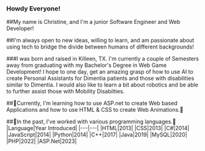 <!--
**cnb028/cnb028** is a ✨ _special_ ✨ repository because its `README.md` (this file) appears on your GitHub profile.

Here are some ideas to get you started:
- 👯 I’m looking to collaborate on ...
- 🤔 I’m looking for help with ...
- 💬 Ask me about ...
- 📫 How to reach me: ...
- 😄 Pronouns: ...
- ⚡ Fun fact: ...
-->

### Howdy Everyone!

##My name is Christine, and I'm a junior Software Engineer and Web Developer!

##I'm always open to new ideas, willing to learn, and am passionate about using tech to bridge the divide between humans of different backgrounds!

###I was born and raised in Killeen, TX. I'm currently a couple of Semesters away from graduating with my Bachelor's Degree in Web Game Development! I hope to one day, get an amazing grasp of how to use AI to create Personal Assistants for Dimentia patients and those with disabilities similar to Dimentia. I would also like to learn a bit about robotics and be able to further assist those with Mobility Disabilties.

##🌱Currently, I'm learning how to use ASP.net to create Web based Applications and how to use HTML & CSS to create Web Animations.🌱


##🔭In the past, I've worked with various programming languages.🔭
|Language|Year Introduced|
|---|---|
|HTML|2013|
|CSS|2013|
|C#|2014|
|JavaScript|2014|
|Python|2014|
|C++|2017|
|Java|2019|
|MySQL|2020|
|PHP|2022|
|ASP.Net|2023|








